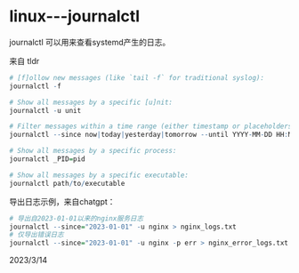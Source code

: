 # linux---journalctl

journalctl 可以用来查看systemd产生的日志。  

来自 tldr  
```r
# [f]ollow new messages (like `tail -f` for traditional syslog):
journalctl -f

# Show all messages by a specific [u]nit:
journalctl -u unit

# Filter messages within a time range (either timestamp or placeholders like "yesterday"):
journalctl --since now|today|yesterday|tomorrow --until YYYY-MM-DD HH:MM:SS

# Show all messages by a specific process:
journalctl _PID=pid

# Show all messages by a specific executable:
journalctl path/to/executable
```

导出日志示例，来自chatgpt：  
```r
# 导出自2023-01-01以来的nginx服务日志
journalctl --since="2023-01-01" -u nginx > nginx_logs.txt
# 仅导出错误日志
journalctl --since="2023-01-01" -u nginx -p err > nginx_error_logs.txt
```


2023/3/14  
